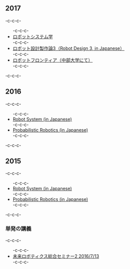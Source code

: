 <h2>2017</h2>-c-c-c-<ul>-c-c-c- 	<li><a href="https://lab.ueda.tech/?page_id=3112">ロボットシステム学</a></li>-c-c-c- 	<li><a href="https://lab.ueda.tech/?page_id=1767">ロボット設計製作論3（Robot Design 3, in Japanese）</a></li>-c-c-c- 	<li><a href="https://lab.ueda.tech/?page_id=2985">ロボットフロンティア（中部大学にて）</a></li>-c-c-c-</ul>-c-c-c-<h2>2016</h2>-c-c-c-<ul>-c-c-c- 	<li><a href="https://lab.ueda.tech/?page_id=1152">Robot System (in Japanese)</a></li>-c-c-c- 	<li><a href="https://lab.ueda.tech/?page_id=1233">Probabilistic Robotics (in Japanese)</a></li>-c-c-c-</ul>-c-c-c-<h2>2015</h2>-c-c-c-<ul>-c-c-c- 	<li><a href="https://lab.ueda.tech/?page_id=169">Robot System (in Japanese)</a></li>-c-c-c- 	<li><a href="https://lab.ueda.tech/?page_id=180">Probabilistic Robotics (in Japanese)</a></li>-c-c-c-</ul>-c-c-c-<h3>単発の講義</h3>-c-c-c-<ul>-c-c-c- 	<li><a href="https://lab.ueda.tech/?presenpress=2016%e5%b9%b4%e5%ba%a6-%e6%9c%aa%e6%9d%a5%e3%83%ad%e3%83%9c%e3%83%86%e3%82%a3%e3%82%af%e3%82%b9%e7%b7%8f%e5%90%88%e3%82%bb%e3%83%9f%e3%83%8a%e3%83%bc%ef%bc%92">未来ロボティクス総合セミナー2 2016/7/13</a></li>-c-c-c-</ul>
